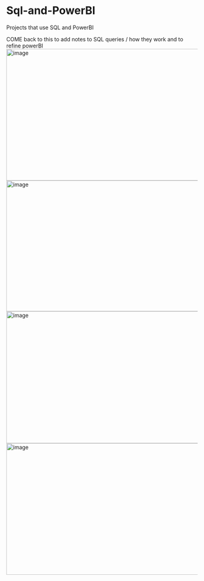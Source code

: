 # Sql-and-PowerBI
Projects that use SQL and PowerBI 

COME back to this to add notes to SQL queries / how they work 
and to refine powerBI 
<img width="596" height="346" alt="image" src="https://github.com/user-attachments/assets/18200912-8908-4b1b-9fa4-97fcca1e9941" />
<img width="597" height="344" alt="image" src="https://github.com/user-attachments/assets/8941f831-8427-4fd2-bb85-eb5524534612" />
<img width="596" height="347" alt="image" src="https://github.com/user-attachments/assets/65d1d961-3b04-48fb-928d-13f993d0bc18" />
<img width="596" height="346" alt="image" src="https://github.com/user-attachments/assets/802825ef-95dc-47fb-ac8b-d9266711c122" />

